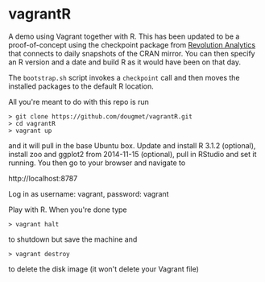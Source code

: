 # vagrantR

A demo using Vagrant together with R. This has been updated to be a proof-of-concept using the checkpoint package from [Revolution Analytics](http://blog.revolutionanalytics.com/2014/10/introducing-rrt.html) that connects to daily snapshots of the CRAN mirror. You can then specify an R version and a date and build R as it would have been on that day.

The `bootstrap.sh` script invokes a `checkpoint` call and then moves the installed packages to the default R location.

All you're meant to do with this repo is run

```
> git clone https://github.com/dougmet/vagrantR.git 
> cd vagrantR
> vagrant up
```

and it will pull in the base Ubuntu box. Update and install R 3.1.2 (optional), install zoo and ggplot2 from 2014-11-15 (optional), pull in RStudio and set it running. You then go to your browser and navigate to

http://localhost:8787

Log in as username: vagrant, password: vagrant

Play with R. When you're done type

```
> vagrant halt
```

to shutdown but save the machine and

```
> vagrant destroy
```

to delete the disk image (it won't delete your Vagrant file)

